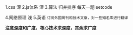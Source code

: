 



1.css 深
2.js体系 深
3.算法 归并排序 每天一题leetcode


4.网络原理 浅 
5.英语 
`订阅外国周刊和技术文章，对一些知名库进行翻译`

**注意深度和广度，核心技术求深度，其余求广度**

